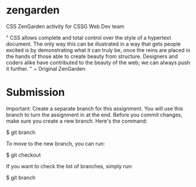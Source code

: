# zengarden
CSS ZenGarden activity for CSSG Web Dev team

" CSS allows complete and total control over the style of a hypertext document. The only way this can be illustrated in a way that gets people excited is by demonstrating what it can truly be, once the reins are placed in the hands of those able to create beauty from structure. Designers and coders alike have contributed to the beauty of the web; we can always push it further. " ~ Original ZenGarden 

# Submission 

Important: Create a separate branch for this assignment. You will use this branch to turn the assignment in at the end. Before you commit changes, make sure you create a new branch. Here's the command:

$ git branch <name of your new branch>

To move to the new branch, you can run:

$ git checkout <name of your new branch>

If you want to check the list of branches, simply run:

$ git branch
